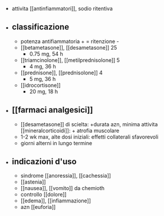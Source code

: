 - attivita [[antinfiammatori]], sodio ritentiva
- ## classificazione
	- potenza antifiammatoria + = ritenzione -
	- [[betametasone]], [[desametasone]] 25
		- 0.75 mg, 54 h
	- [[triamcinolone]], [[metilprednisolone]] 5
		- 4 mg, 36 h
	- [[prednisone]], [[prednisolone]] 4
		- 5 mg, 36 h
	- [[idrocortisone]]
		- 20 mg, 18 h
- ## [[farmaci analgesici]]
	- [[desametasone]] di scielta: +durata azn, minima attivita [[mineralcorticoidi]]: + atrofia muscolare
	- 1-2 wk max, alte dosi iniziali: effetti collaterali sfavorevoli
	- giorni alterni in lungo termine
- ## indicazioni d'uso
	- sindrome [[anoressia]], [[cachessia]]
	- [[astenia]]
	- [[nausea]], [[vomito]] da chemioth
	- controllo [[dolore]]
	- [[edema]], [[infiammazione]]
	- azn [[euforia]]